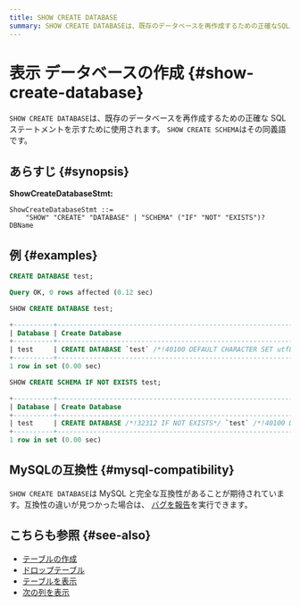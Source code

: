 ```yaml
---
title: SHOW CREATE DATABASE
summary: SHOW CREATE DATABASEは、既存のデータベースを再作成するための正確なSQLステートメントを示すために使用されます。SHOW CREATE SCHEMAはその同義語です。MySQLの互換性が期待されており、互換性の違いが見つかった場合はバグを報告できます。関連するトピックにはテーブルの作成、ドロップテーブル、テーブルを表示、次の列を表示があります。
---
```


# 表示 データベースの作成 {#show-create-database}

`SHOW CREATE DATABASE`は、既存のデータベースを再作成するための正確な SQL ステートメントを示すために使用されます。 `SHOW CREATE SCHEMA`はその同義語です。

## あらすじ {#synopsis}

**ShowCreateDatabaseStmt:**

```ebnf+diagram
ShowCreateDatabaseStmt ::=
    "SHOW" "CREATE" "DATABASE" | "SCHEMA" ("IF" "NOT" "EXISTS")? DBName
```

## 例 {#examples}

```sql
CREATE DATABASE test;
```

```sql
Query OK, 0 rows affected (0.12 sec)
```

```sql
SHOW CREATE DATABASE test;
```

```sql
+----------+------------------------------------------------------------------+
| Database | Create Database                                                  |
+----------+------------------------------------------------------------------+
| test     | CREATE DATABASE `test` /*!40100 DEFAULT CHARACTER SET utf8mb4 */ |
+----------+------------------------------------------------------------------+
1 row in set (0.00 sec)
```

```sql
SHOW CREATE SCHEMA IF NOT EXISTS test;
```

```sql
+----------+-------------------------------------------------------------------------------------------+
| Database | Create Database                                                                           |
+----------+-------------------------------------------------------------------------------------------+
| test     | CREATE DATABASE /*!32312 IF NOT EXISTS*/ `test` /*!40100 DEFAULT CHARACTER SET utf8mb4 */ |
+----------+-------------------------------------------------------------------------------------------+
1 row in set (0.00 sec)
```

## MySQLの互換性 {#mysql-compatibility}

`SHOW CREATE DATABASE`は MySQL と完全な互換性があることが期待されています。互換性の違いが見つかった場合は、 [バグを報告](https://docs.pingcap.com/tidb/stable/support)を実行できます。

## こちらも参照 {#see-also}

-   [テーブルの作成](/sql-statements/sql-statement-create-table.md)
-   [ドロップテーブル](/sql-statements/sql-statement-drop-table.md)
-   [テーブルを表示](/sql-statements/sql-statement-show-tables.md)
-   [次の列を表示](/sql-statements/sql-statement-show-columns-from.md)
